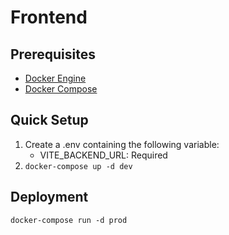# Frontend

## Prerequisites

- [Docker Engine](https://docs.docker.com/engine/)
- [Docker Compose](https://docs.docker.com/compose/)

## Quick Setup

1. Create a .env containing the following variable:
   - VITE_BACKEND_URL: Required
2. `docker-compose up -d dev`

## Deployment

```
docker-compose run -d prod
```
